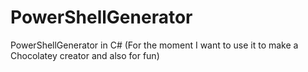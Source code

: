 # PowerShellGenerator
PowerShellGenerator in C# (For the moment I want to use it to make a Chocolatey creator and also for fun)
